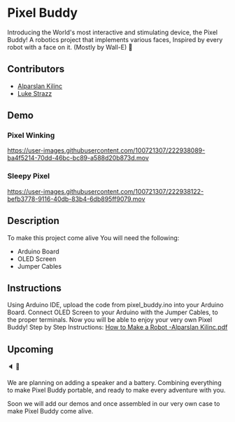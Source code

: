 # Pixel Buddy
Introducing the World's most interactive and stimulating device, the Pixel Buddy!
A robotics project that implements various faces,
Inspired by every robot with a face on it. (Mostly by Wall-E)  :robot:

## Contributors
- [Alparslan Kilinc](https://github.com/AlparslanKilinc)
- [Luke Strazz](https://github.com/LukeStrazz)

## Demo

### Pixel Winking
https://user-images.githubusercontent.com/100721307/222938089-ba4f5214-70dd-46bc-bc89-a588d20b873d.mov

### Sleepy Pixel
https://user-images.githubusercontent.com/100721307/222938122-befb3778-9116-40db-83b4-6db895ff9079.mov

## Description
To make this project come alive You will need the following:
- Arduino Board
- OLED Screen
- Jumper Cables

## Instructions
Using Arduino IDE, upload the code from pixel_buddy.ino into your Arduino Board.
Connect OLED Screen to your Arduino with the Jumper Cables, to the proper terminals.
Now you will be able to enjoy your very own Pixel Buddy!
Step by Step Instructions: [How to Make a Robot -Alparslan Kilinc.pdf](https://github.com/AlparslanKilinc/Pixel-Buddy/files/10894826/How.to.Make.a.Robot.-Alparslan.Kilinc.pdf)


## Upcoming
:speaker: :battery:

We are planning on adding a speaker and a battery. Combining everything to make Pixel Buddy portable,
and ready to make every adventure with you.

Soon we will add our demos and once assembled in our very own case to make Pixel Buddy come alive.
